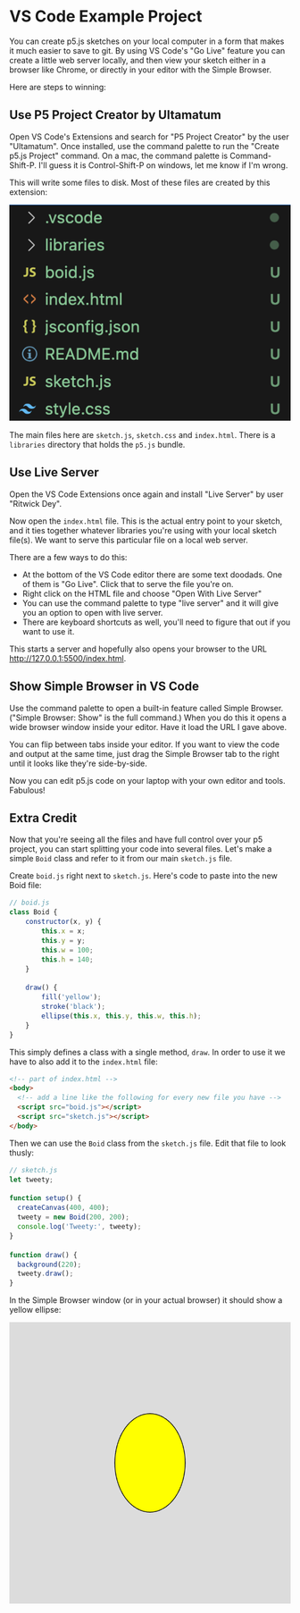 # VS Code Example Project

You can create p5.js sketches on your local computer in a form that makes it much easier to save to git. By using VS Code's "Go Live" feature you can create a little web server locally, and then view your sketch either in a browser like Chrome, or directly in your editor with the Simple Browser.

Here are steps to winning:

## Use P5 Project Creator by Ultamatum

Open VS Code's Extensions and search for "P5 Project Creator" by the user "Ultamatum". Once installed, use the command palette to run the "Create p5.js Project" command. On a mac, the command palette is Command-Shift-P. I'll guess it is Control-Shift-P on windows, let me know if I'm wrong.

This will write some files to disk. Most of these files are created by this extension:

![File Structure](file-structure.png)

The main files here are `sketch.js`, `sketch.css` and `index.html`. There is a `libraries` directory that holds the `p5.js` bundle.

## Use Live Server

Open the VS Code Extensions once again and install "Live Server" by user "Ritwick Dey".

Now open the `index.html` file. This is the actual entry point to your sketch, and it ties together whatever libraries you're using with your local sketch file(s). We want to serve this particular file on a local web server.

There are a few ways to do this:

- At the bottom of the VS Code editor there are some text doodads. One of them is "Go Live". Click that to serve the file you're on.
- Right click on the HTML file and choose "Open With Live Server"
- You can use the command palette to type "live server" and it will give you an option to open with live server.
- There are keyboard shortcuts as well, you'll need to figure that out if you want to use it.

This starts a server and hopefully also opens your browser to the URL http://127.0.0.1:5500/index.html.

## Show Simple Browser in VS Code

Use the command palette to open a built-in feature called Simple Browser. ("Simple Browser: Show" is the full command.) When you do this it opens a wide browser window inside your editor. Have it load the URL I gave above.

You can flip between tabs inside your editor. If you want to view the code and output at the same time, just drag the Simple Browser tab to the right until it looks like they're side-by-side.

Now you can edit p5.js code on your laptop with your own editor and tools. Fabulous! 

## Extra Credit

Now that you're seeing all the files and have full control over your p5 project, you can start splitting your code into several files. Let's make a simple `Boid` class and refer to it from our main `sketch.js` file.

Create `boid.js` right next to `sketch.js`. Here's code to paste into the new Boid file:

```js
// boid.js
class Boid {
    constructor(x, y) {
        this.x = x;
        this.y = y;
        this.w = 100;
        this.h = 140;
    }

    draw() {
        fill('yellow');
        stroke('black');
        ellipse(this.x, this.y, this.w, this.h);
    }
}
```

This simply defines a class with a single method, `draw`. In order to use it we have to also add it to the `index.html` file:

```html
<!-- part of index.html -->
<body>
  <!-- add a line like the following for every new file you have -->
  <script src="boid.js"></script> 
  <script src="sketch.js"></script>
</body>
```

Then we can use the `Boid` class from the `sketch.js` file. Edit that file to look thusly:

```js
// sketch.js
let tweety;

function setup() {
  createCanvas(400, 400);
  tweety = new Boid(200, 200);
  console.log('Tweety:', tweety);
}

function draw() {
  background(220);
  tweety.draw();
}
```

In the Simple Browser window (or in your actual browser) it should show a yellow ellipse:

![Tweety As Ellipse](tweety.png)

